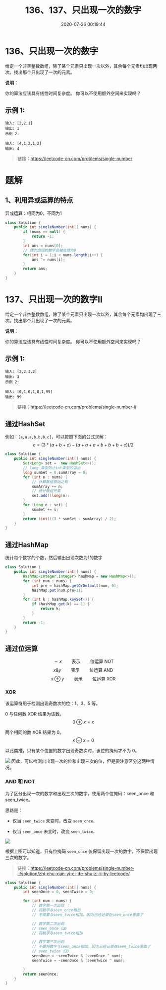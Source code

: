 ﻿---
title: 136、137、只出现一次的数字
categories:
- leetcode
tags:
  - null
date: 2020-07-26 00:19:44
---

# 136、只出现一次的数字
给定一个非空整数数组，除了某个元素只出现一次以外，其余每个元素均出现两次。找出那个只出现了一次的元素。

**说明：**

你的算法应该具有线性时间复杂度。 你可以不使用额外空间来实现吗？

## 示例 1:
```
输入: [2,2,1]
输出: 1
示例 2:

输入: [4,1,2,1,2]
输出: 4
```
> 链接：https://leetcode-cn.com/problems/single-number

# 题解

## 1、利用异或运算的特点
异或运算：相同为0，不同为1
```Java
class Solution {
    public int singleNumber(int[] nums) {
        if (nums == null) {
            return -1;
        }
        int ans = nums[0];
        // 偶次出现的数字会被处理为0
        for(int i = 1;i < nums.length;i++) {
            ans ^= nums[i];
        }
        return ans;
    }
}
```

# 137、只出现一次的数字II
给定一个非空整数数组，除了某个元素只出现一次以外，其余每个元素均出现了三次。找出那个只出现了一次的元素。

**说明：**

你的算法应该具有线性时间复杂度。 你可以不使用额外空间来实现吗？

## 示例 1:
```
输入: [2,2,3,2]
输出: 3
示例 2:

输入: [0,1,0,1,0,1,99]
输出: 99
```

> 链接：https://leetcode-cn.com/problems/single-number-ii

## 通过HashSet
例如：`[a,a,a,b,b,b,c]`，可以按照下面的公式求解：
$$ c = (3 * (a + b + c) - (a + a + a + b + b + b + c)) / 2 $$
```java
class Solution {
    public int singleNumber(int[] nums) {
        Set<Long> set =  new HashSet<>();
        // long 类型防止int类型的溢出
        long sumSet = 0,sumArray = 0;
        for (int n : nums) {
            // 计算数组原始之和
            sumArray += n;
            // 统计数组元素
            set.add((long)n);
        }
        for (Long e : set) {
            sumSet += s;
        }
        return (int)((3 * sumSet - sumArray) / 2);
    }
}
```
## 通过HashMap
统计每个数字的个数，然后输出出现次数为1的数字

```java
class Solution {
    public int singleNumber(int[] nums) {
        HashMap<Integer,Integer> hashMap = new HashMap<>();
        for (int num : nums) {
            int pre = hashMap.getOrDefault(num, 0);
            hashMap.put(num,pre+1);
        }
        for (int k : hashMap.keySet()) {
            if (hashMap.get(k) == 1) {
                return k;
            }
        }
        return -1;
    }
}
```
## 通过位运算
$$
∼x \qquad \textrm{表示} \qquad \textrm{位运算 NOT}
$$
$$
x \& y \qquad \textrm{表示} \qquad \textrm{位运算 AND}
$$
$$
x \oplus y \qquad \textrm{表示} \qquad \textrm{位运算 XOR}
$$
### XOR
该运算符用于检测出现奇数次的位：1、3、5 等。

0 与任何数 XOR 结果为该数。
$$
0 \oplus x = x
$$


两个相同的数 XOR 结果为 0。
$$
x \oplus x = 0
$$

以此类推，只有某个位置的数字出现奇数次时，该位的掩码才不为 0。

![](../../images/137-xor.png)
因此，可以检测出出现一次的位和出现三次的位，但是要注意区分这两种情况。

### AND 和 NOT

为了区分出现一次的数字和出现三次的数字，使用两个位掩码：seen_once 和 seen_twice。

思路是：

- 仅当 `seen_twice` 未变时，改变 `seen_once。`

- 仅当 `seen_once` 未变时，改变 `seen_twice。`

![](../../images/137-three.png)

根据上图可以知道，只有位掩码 `seen_once` 仅保留出现一次的数字，不保留出现三次的数字。

> 链接：https://leetcode-cn.com/problems/single-number-ii/solution/zhi-chu-xian-yi-ci-de-shu-zi-ii-by-leetcode/

```java
class Solution {
    public int singleNumber(int[] nums) {
        int seenOnce = 0, seenTwice = 0;

        for (int num : nums) {
            // 数字第一次出现 ：
            // 将数字与seen_once相加
            // 不需要与seen_twice相加，因为已经记录在seen_once里面了

            // 数字第二次出现
            // seen_once 归0
            // 将数字与seen_twice相加 

            // 数字第三次出现
            // 不要将数字与seen_once相加，因为已经记录在seen_twice里面了
            // seen_twice 归0
            seenOnce = ~seenTwice & (seenOnce ^ num);
            seenTwice = ~seenOnce & (seenTwice ^ num);

        }
        return seenOnce;
    }
}
```